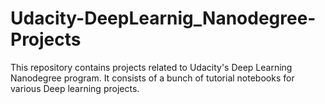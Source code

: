 # Udacity-DeepLearnig_Nanodegree-Projects
This repository contains projects related to Udacity's Deep Learning Nanodegree program. It consists of a bunch of tutorial notebooks for various Deep learning projects.
